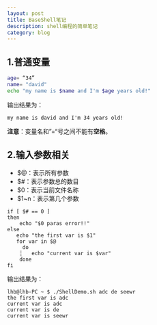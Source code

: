 ```yaml
---
layout: post
title: BaseShell笔记
description: shell编程的简单笔记
category: blog
---
```


## 1.普通变量

```bash
age= “34”
name= "david"
echo "my name is $name and I'm $age years old!"

```
输出结果为：

```
my name is david and I'm 34 years old! 
```
**注意**：变量名和”=“号之间不能有**空格**。

## 2.输入参数相关

* $@：表示所有参数
* $#：表示参数总的数目
* $0：表示当前文件名称
* $1~n：表示第几个参数

```
if [ $# == 0 ]
then
    echo "$0 paras error!!"
else
   echo "the first var is $1"
   for var in $@
     do
    ┊   echo "current var is $var"
    done
fi
```
输出结果为：

```
lhb@lhb-PC ~ $ ./ShellDemo.sh adc de seewr
the first var is adc
current var is adc
current var is de
current var is seewr

```



  
